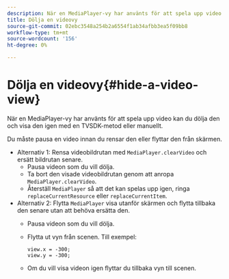 ```yaml
---
description: När en MediaPlayer-vy har använts för att spela upp video kan du dölja den och visa den igen med en TVSDK-metod eller manuellt.
title: Dölja en videovy
source-git-commit: 02ebc3548a254b2a6554f1ab34afbb3ea5f09bb8
workflow-type: tm+mt
source-wordcount: '156'
ht-degree: 0%

---
```


# Dölja en videovy{#hide-a-video-view}

När en MediaPlayer-vy har använts för att spela upp video kan du dölja den och visa den igen med en TVSDK-metod eller manuellt.

Du måste pausa en video innan du rensar den eller flyttar den från skärmen.
* Alternativ 1: Rensa videobildrutan med `MediaPlayer.clearVideo`&#x200B; och ersätt bildrutan senare.
   * Pausa videon som du vill dölja.
   * Ta bort den visade videobildrutan genom att anropa `MediaPlayer.clearVideo`.
   * Återställ `MediaPlayer` så att det kan spelas upp igen, ringa `replaceCurrentResource` eller `replaceCurrentItem`.
* Alternativ 2: Flytta `MediaPlayer` visa utanför skärmen och flytta tillbaka den senare utan att behöva ersätta den.
   * Pausa videon som du vill dölja.
   * Flytta ut vyn från scenen. Till exempel:

     ```
     view.x = -300; 
     view.y = -300;
     ```

   * Om du vill visa videon igen flyttar du tillbaka vyn till scenen.
